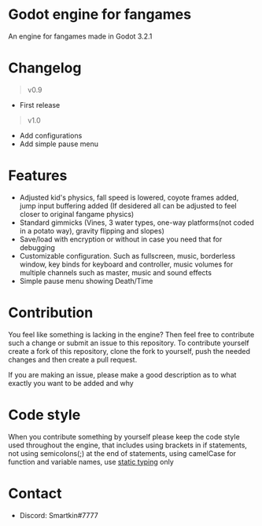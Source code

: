 # Godot engine for fangames
An engine for fangames made in Godot 3.2.1

# Changelog
> v0.9

- First release

> v1.0

- Add configurations
- Add simple pause menu

# Features
* Adjusted kid's physics, fall speed is lowered, coyote frames added, jump input buffering added (If desidered all can be adjusted to feel closer to original fangame physics)
* Standard gimmicks (Vines, 3 water types, one-way platforms(not coded in a potato way), gravity flipping and slopes)
* Save/load with encryption or without in case you need that for debugging
* Customizable configuration. Such as fullscreen, music, borderless window, key binds for keyboard and controller, music volumes for multiple channels such as master, music and sound effects
* Simple pause menu showing Death/Time

# Contribution
You feel like something is lacking in the engine? Then feel free to contribute such a change or submit an issue to this repository.
To contribute yourself create a fork of this repository, clone the fork to yourself, push the needed changes and then create a pull request.

If you are making an issue, please make a good description as to what exactly you want to be added and why

# Code style
When you contribute something by yourself please keep the code style used throughout the engine, that includes using brackets in if statements, not using semicolons(;) at the end of statements, using camelCase for function and variable names, use [static typing](https://docs.godotengine.org/en/stable/getting_started/scripting/gdscript/static_typing.html) only

# Contact
* Discord: Smartkin#7777

